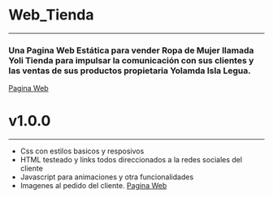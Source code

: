 # Web_Tienda
-------------------------------------------------------------------------------------
### Una Pagina Web Estática para vender Ropa de Mujer llamada Yoli Tienda para impulsar la comunicación con sus clientes y las ventas de sus productos propietaria Yolamda Isla Legua.
[Pagina Web](https://zelechos.github.io/Web_Tienda/)

# v1.0.0
-------------------------------------------------------------------------------------
 - Css con estilos basicos y resposivos
 - HTML testeado y links todos direccionados a la redes sociales del cliente
 - Javascript para animaciones y otra funcionalidades
 - Imagenes al pedido del cliente.
[Pagina Web](https://zelechos.github.io/Web_Tienda/)
